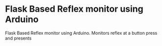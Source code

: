 # Flask Based Reflex monitor using Arduino 
 Flask Based Reflex monitor using Arduino. Monitors reflex at a button press and presents 
